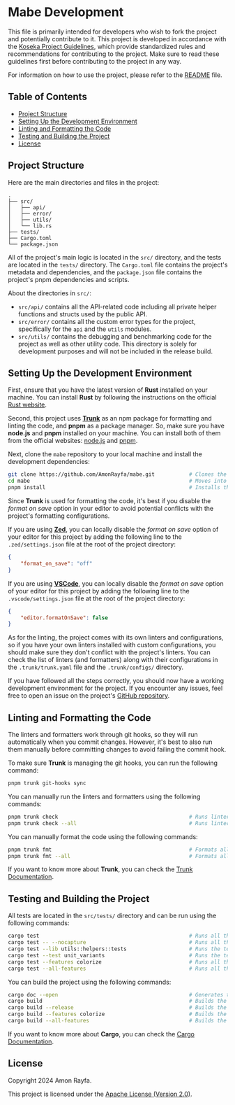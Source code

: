 # Mabe Development

This file is primarily intended for developers who wish to fork the project and potentially contribute to it. This project is
developed in accordance with the [Koseka Project Guidelines](https://koseka.org/project-guidelines), which provide standardized
rules and recommendations for contributing to the project. Make sure to read these guidelines first before contributing to the
project in any way.

For information on how to use the project, please refer to the [README](README.md) file.

## Table of Contents

- [Project Structure](#project-structure)
- [Setting Up the Development Environment](#setting-up-the-development-environment)
- [Linting and Formatting the Code](#linting-and-formatting-the-code)
- [Testing and Building the Project](#testing-and-building-the-project)
- [License](#license)

## Project Structure

Here are the main directories and files in the project:

```plaintext
.
├── src/
│   ├── api/
│   ├── error/
│   ├── utils/
│   └── lib.rs
├── tests/
├── Cargo.toml
└── package.json
```

All of the project's main logic is located in the `src/` directory, and the tests are located in the `tests/` directory. The
`Cargo.toml` file contains the project's metadata and dependencies, and the `package.json` file contains the project's pnpm
dependencies and scripts.

About the directories in `src/`:

- `src/api/` contains all the API-related code including all private helper functions and structs used by the public API.
- `src/error/` contains all the custom error types for the project, specifically for the `api` and the `utils` modules.
- `src/utils/` contains the debugging and benchmarking code for the project as well as other utility code. This directory is
  solely for development purposes and will not be included in the release build.

## Setting Up the Development Environment

First, ensure that you have the latest version of **Rust** installed on your machine. You can install **Rust** by following the
instructions on the official [Rust website](https://www.rust-lang.org/tools/install).

Second, this project uses [**Trunk**](https://www.trunk.io) as an npm package for formatting and linting the code, and **pnpm**
as a package manager. So, make sure you have **node.js** and **pnpm** installed on your machine. You can install both of them
from the official websites: [node.js](https://nodejs.org) and [pnpm](https://pnpm.io/installation).

Next, clone the `mabe` repository to your local machine and install the development dependencies:

```sh
git clone https://github.com/AmonRayfa/mabe.git           # Clones the repository.
cd mabe                                                   # Moves into the project directory.
pnpm install                                              # Installs the development dependencies.
```

Since **Trunk** is used for formatting the code, it's best if you disable the _format on save_ option in your editor to avoid
potential conflicts with the project's formatting configurations.

If you are using [**Zed**](https://zed.dev), you can locally disable the _format on save_ option of your editor for this project
by adding the following line to the `.zed/settings.json` file at the root of the project directory:

```json
{
	"format_on_save": "off"
}
```

If you are using [**VSCode**](https://code.visualstudio.com), you can locally disable the _format on save_ option of your editor
for this project by adding the following line to the `.vscode/settings.json` file at the root of the project directory:

```json
{
	"editor.formatOnSave": false
}
```

As for the linting, the project comes with its own linters and configurations, so if you have your own linters installed with
custom configurations, you should make sure they don't conflict with the project's linters. You can check the list of linters
(and formatters) along with their configurations in the `.trunk/trunk.yaml` file and the `.trunk/configs/` directory.

If you have followed all the steps correctly, you should now have a working development environment for the project. If you
encounter any issues, feel free to open an issue on the project's [GitHub repository](https://github.com/AmonRayfa/mabe/issues).

## Linting and Formatting the Code

The linters and formatters work through git hooks, so they will run automatically when you commit changes. However, it's best to
also run them manually before committing changes to avoid failing the commit hook.

To make sure **Trunk** is managing the git hooks, you can run the following command:

```sh
pnpm trunk git-hooks sync
```

You can manually run the linters and formatters using the following commands:

```sh
pnpm trunk check                                          # Runs linters and formatters on all the changed files.
pnpm trunk check --all                                    # Runs linters and formatters on all the files in the repository.
```

You can manually format the code using the following commands:

```sh
pnpm trunk fmt                                            # Formats all the changed files.
pnpm trunk fmt --all                                      # Formats all the files in the repository.
```

If you want to know more about **Trunk**, you can check the [Trunk Documentation](https://docs.trunk.io).

## Testing and Building the Project

All tests are located in the `src/tests/` directory and can be run using the following commands:

```sh
cargo test                                                # Runs all the tests in the project.
cargo test -- --nocapture                                 # Runs all the tests in the project and displays their output.
cargo test --lib utils::helpers::tests                    # Runs the tests in the `tests` module of `src/utils/helpers/mod.rs`.
cargo test --test unit_variants                           # Runs the tests in `tests/unit_variants.rs`.
cargo test --features colorize                            # Runs all the tests in the project for the `colorize` feature.
cargo test --all-features                                 # Runs all the tests in the project for all the features.
```

You can build the project using the following commands:

```sh
cargo doc --open                                          # Generates the Rust documentation and opens it in the browser.
cargo build                                               # Builds the project in debug mode.
cargo build --release                                     # Builds the project in release mode.
cargo build --features colorize                           # Builds the project with the `colorize` feature.
cargo build --all-features                                # Builds the project with all the features.
```

If you want to know more about **Cargo**, you can check the [Cargo Documentation](https://doc.rust-lang.org/cargo).

## License

Copyright 2024 Amon Rayfa.

This project is licensed under the [Apache License (Version 2.0)](LICENSE).
